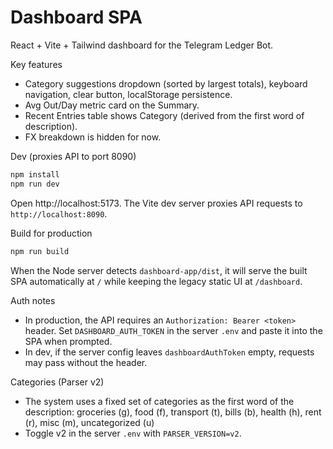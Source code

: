 # Dashboard SPA

React + Vite + Tailwind dashboard for the Telegram Ledger Bot.

Key features
- Category suggestions dropdown (sorted by largest totals), keyboard navigation, clear button, localStorage persistence.
- Avg Out/Day metric card on the Summary.
- Recent Entries table shows Category (derived from the first word of description).
- FX breakdown is hidden for now.

Dev (proxies API to port 8090)
```powershell
npm install
npm run dev
```
Open http://localhost:5173. The Vite dev server proxies API requests to `http://localhost:8090`.

Build for production
```powershell
npm run build
```
When the Node server detects `dashboard-app/dist`, it will serve the built SPA automatically at `/` while keeping the legacy static UI at `/dashboard`.

Auth notes
- In production, the API requires an `Authorization: Bearer <token>` header. Set `DASHBOARD_AUTH_TOKEN` in the server `.env` and paste it into the SPA when prompted.
- In dev, if the server config leaves `dashboardAuthToken` empty, requests may pass without the header.

Categories (Parser v2)
- The system uses a fixed set of categories as the first word of the description:
	groceries (g), food (f), transport (t), bills (b), health (h), rent (r), misc (m), uncategorized (u)
- Toggle v2 in the server `.env` with `PARSER_VERSION=v2`.
